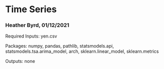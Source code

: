 # Time Series

### Heather Byrd, 01/12/2021

Required Inputs: yen.csv

Packages: numpy, pandas, pathlib, statsmodels.api, statsmodels.tsa.arima_model, arch, sklearn.linear_model, sklearn.metrics

Outputs: none
